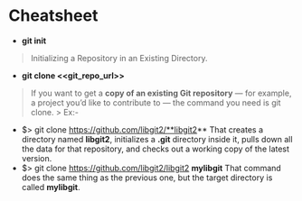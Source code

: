 # Cheatsheet

* **git init**

> Initializing a Repository in an Existing Directory.

* **git clone <<git_repo_url>>**

> If you want to get a **copy of an existing Git repository** — for example, a project you’d like to
contribute to — the command you need is git clone.
    >
        Ex:-

* $> git clone https://github.com/libgit2/**libgit2**
                 That creates a directory named **libgit2**, initializes a **.git** directory inside it, pulls down all the data for that repository, and checks out a working copy of the latest version.
* $> git clone https://github.com/libgit2/libgit2 **mylibgit**
                 That command does the same thing as the previous one, but the target directory is called **mylibgit**.
